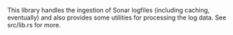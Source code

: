 This library handles the ingestion of Sonar logfiles (including caching, eventually) and also
provides some utilities for processing the log data.  See src/lib.rs for more.
